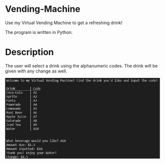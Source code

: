 # Vending-Machine
Use my Virtual Vending Machine to get a refreshing drink!

The program is written in Python.

# Description
The user will select a drink using the alphanumeric codes. The drink will be given with any change as well.

![Picture](DrinkSelection.png)